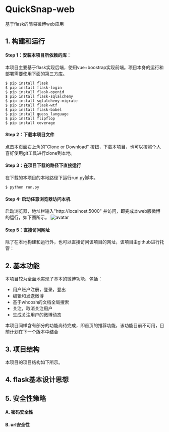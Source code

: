 # QuickSnap-web
基于flask的简易微博web应用

## 1. 构建和运行
  #### Step 1：安装本项目所依赖的库：
  本项目主要基于flask实现后端，使用vue+boostrap实现前端。项目本身的运行和部署需要使用下面的第三方库。
  
  ```
  $ pip install flask
  $ pip install flask-login
  $ pip install flask-openid
  $ pip install flask-sqlalchemy
  $ pip install sqlalchemy-migrate
  $ pip install flask-wtf
  $ pip install flask-babel
  $ pip install guess_language
  $ pip install flipflop
  $ pip install coverage
  ```
  
  #### Step 2：下载本项目文件
  点击本页面右上角的"Clone or Download" 按钮，下载本项目，也可以按照个人喜好使用git工具进行clone到本地。
  
  #### Step 3：在项目下载的路径下直接运行
  在下载的本项目的本地路径下运行run.py脚本。
  
  ```
  $ python run.py
  ```
  
  #### Step 4: 启动任意浏览器访问本机
  启动浏览器，地址栏输入"http://localhost:5000" 并访问，即完成本web版微博的运行，如下图所示。
  ![avatar](https://github.com/Happyxianyueveryday/Computer-Vision-demo/blob/master/Demo_2/pics/QQ%E6%88%AA%E5%9B%BE20190410204225.png)
  
  #### Step 5：直接访问网址
  除了在本地构建和运行外，也可以直接访问该项目的网址，该项目由github进行托管： 
  
  ## 2. 基本功能
  本项目较为全面地实现了基本的微博功能，包括：
  
  + 用户账户注册，登录，登出
  + 编辑和发送微博
  + 基于whoosh的文档全局搜索
  + 关注，取消关注用户
  + 生成关注用户的微博动态
  
  本项目同样含有部分的功能尚待完成，即首页的推荐功能，该功能目前不可用，目前计划在下一个版本中结合
  
 
  ## 3. 项目结构
  本项目的项目结构如下所示。
  
  ## 4. flask基本设计思想
  
  ## 5. 安全性策略
  
  #### A. 密码安全性
  
  #### B. url安全性
  
  
  
  
  
  
